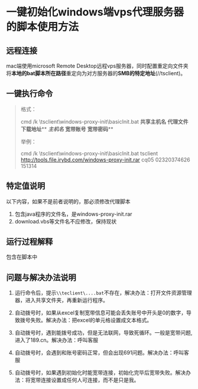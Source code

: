 # 一键初始化windows端vps代理服务器的脚本使用方法

## 远程连接

mac端使用microsoft Remote Desktop远程vps服务器，同时配置重定向文件夹将**本地的bat脚本所在路径**重定向为对方服务器的**SMB的特定地址**(//tsclient)。

## 一键执行命令

>  格式：
>
> cmd /k \\tsclient\windows-proxy-init\basicInit.bat **共享主机名** **代理文件下载地址**** ***主机名*** **宽带账号** **宽带密码****
>
> 举例：
>
> cmd /k \\tsclient\windows-proxy-init\basicInit.bat tsclient http://tools.file.irybd.com/windows-proxy-init.rar cq05	02320374626	151314

## 特定值说明

以下内容，如果不是前者说明的，那必须修改代理脚本

1. 包含java程序的文件名，是windows-proxy-init.rar
2. download.vbs等文件名不应修改，保持现状



##  运行过程解释

包含在脚本中

## 问题与解决办法说明

1. 运行命令后，提示`\\teclient\....bat`不存在，解决办法：打开文件资源管理器，进入共享文件夹，再重新运行程序。

2. 自动拨号时，如果从excel复制宽带信息可能会丢失账号中开头是0的数字，导致拨号失败。解决办法：把excel的单元格设置成文本格式。

3. 自动拨号时，遇到能拨号成功，但是无法联网，导致死循环。一般是宽带问题,进入了189.cn。解决办法：呼叫客服

4. 自动拨号时，会遇到和账号密码正常，但会出现691问题。解决办法：呼叫客服

5. 自动拨号时，如果遇到初始化时能宽带连接，初始化完毕后宽带失败。解决办法：将宽带连接设置成任何人可连接，而不是只是我。

   

